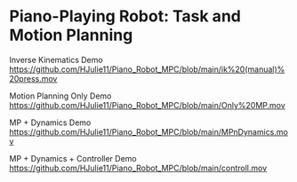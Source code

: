 # Piano-Playing Robot: Task and Motion Planning

Inverse Kinematics Demo
https://github.com/HJulie11/Piano_Robot_MPC/blob/main/ik%20(manual)%20press.mov

Motion Planning Only Demo
https://github.com/HJulie11/Piano_Robot_MPC/blob/main/Only%20MP.mov

MP + Dynamics Demo
https://github.com/HJulie11/Piano_Robot_MPC/blob/main/MPnDynamics.mov

MP + Dynamics + Controller Demo
https://github.com/HJulie11/Piano_Robot_MPC/blob/main/controll.mov
